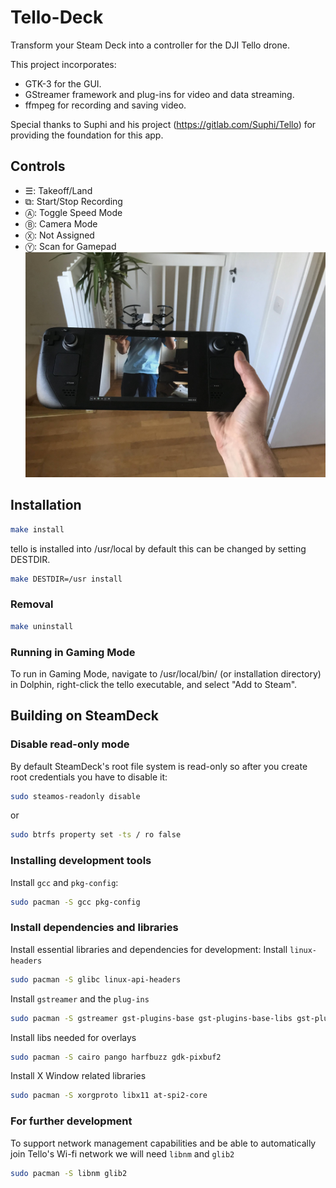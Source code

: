 # Tello-Deck

Transform your Steam Deck into a controller for the DJI Tello drone.

This project incorporates:
* GTK-3 for the GUI.
* GStreamer framework and plug-ins for video and data streaming.
* ffmpeg for recording and saving video.

Special thanks to Suphi and his project (https://gitlab.com/Suphi/Tello) for providing the foundation for this app.

## Controls

- <kbd>☰</kbd>: Takeoff/Land
- <kbd>⧉</kbd>: Start/Stop Recording
- <kbd>Ⓐ</kbd>: Toggle Speed Mode
- <kbd>Ⓑ</kbd>: Camera Mode
- <kbd>Ⓧ</kbd>: Not Assigned
- <kbd>Ⓨ</kbd>: Scan for Gamepad
![](ScreenShot.jpg)

## Installation
```bash
make install
```
tello is installed into /usr/local by default this can be changed by setting DESTDIR.
```bash 
make DESTDIR=/usr install
```

### Removal
```bash
make uninstall
```

### Running in Gaming Mode
To run in Gaming Mode, navigate to /usr/local/bin/ (or installation directory) in Dolphin, right-click the tello executable, and select "Add to Steam".

## Building on SteamDeck
### Disable read-only mode
By default SteamDeck's root file system is read-only so after you create root credentials you have to disable it:
```bash
sudo steamos-readonly disable
```
or
```bash
sudo btrfs property set -ts / ro false
```
### Installing development tools
Install `gcc` and `pkg-config`:
```bash
sudo pacman -S gcc pkg-config
```

### Install dependencies and libraries
Install essential libraries and dependencies for development:
Install `linux-headers`
```bash
sudo pacman -S glibc linux-api-headers
```
Install `gstreamer` and the `plug-ins`
```bash
sudo pacman -S gstreamer gst-plugins-base gst-plugins-base-libs gst-plugins-good gst-libav
```
Install libs needed for overlays
```bash
sudo pacman -S cairo pango harfbuzz gdk-pixbuf2 
```
Install X Window related libraries
```bash
sudo pacman -S xorgproto libx11 at-spi2-core 
```
### For further development
To support network management capabilities and be able to automatically join Tello's Wi-fi network we will need `libnm` and `glib2`
```bash
sudo pacman -S libnm glib2
```